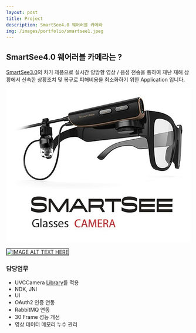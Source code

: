 ```yaml
---
layout: post
title: Project
description: SmartSee4.0 웨어러블 카메라
img: /images/portfolio/smartsee1.jpeg
---
```


## SmartSee4.0 웨어러블 카메라는 ?

[SmartSee3.0][smartsee3]의 차기 제품으로 실시간 양방향 영상 / 음성 전송을 통하여 재난 재해 상황에서 신속한 상황조치 및 복구로 피해비용을 최소화하기 위한 Application 입니다.  
      
<img src="/images/portfolio/smartsee4.jpg"/>

<a href="https://www.youtube.com/watch?v=SzyhsEniYRg" 
target="_blank">
<img src="http://img.youtube.com/vi/SzyhsEniYRg/0.jpg" 
alt="IMAGE ALT TEXT HERE" width="640" height="480" border="1" /></a>

### 담당업무
 * UVCCamera [Library][uvccamera]를 적용
 * NDK, JNI
 * UI
 * OAuth2 인증 연동
 * RabbitMQ 연동
 * 30 Frame 성능 개선
 * 영상 데이터 메모리 누수 관리

 [uvccamera]: https://github.com/saki4510t/UVCCamera 
 [smartsee3]: /portfolio/2_project/
